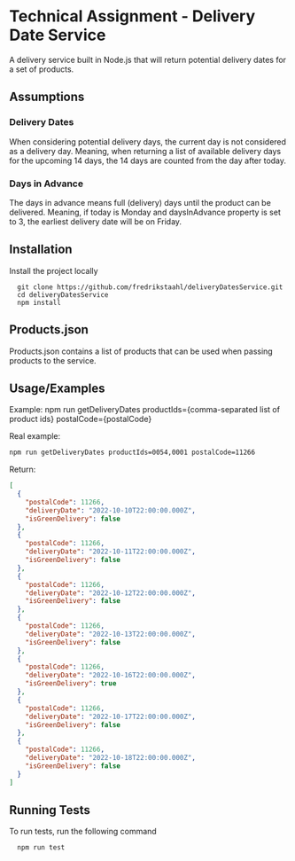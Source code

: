 # Technical Assignment - Delivery Date Service

A delivery service built in Node.js that will return potential delivery dates for a set of products.

## Assumptions

### Delivery Dates

When considering potential delivery days, the current day is not considered as a delivery day. Meaning, when returning a list of available delivery days for the upcoming 14 days, the 14 days are counted from the day after today.

### Days in Advance

The days in advance means full (delivery) days until the product can be delivered. Meaning, if today is Monday and daysInAdvance property is set to 3, the earliest delivery date will be on Friday.

## Installation

Install the project locally

```git
  git clone https://github.com/fredrikstaahl/deliveryDatesService.git
  cd deliveryDatesService
  npm install
```

## Products.json

Products.json contains a list of products that can be used when passing products to the service.

## Usage/Examples

Example: npm run getDeliveryDates productIds={comma-separated list of product ids} postalCode={postalCode}

Real example:

```bash
npm run getDeliveryDates productIds=0054,0001 postalCode=11266
```

Return:

```json
[
  {
    "postalCode": 11266,
    "deliveryDate": "2022-10-10T22:00:00.000Z",
    "isGreenDelivery": false
  },
  {
    "postalCode": 11266,
    "deliveryDate": "2022-10-11T22:00:00.000Z",
    "isGreenDelivery": false
  },
  {
    "postalCode": 11266,
    "deliveryDate": "2022-10-12T22:00:00.000Z",
    "isGreenDelivery": false
  },
  {
    "postalCode": 11266,
    "deliveryDate": "2022-10-13T22:00:00.000Z",
    "isGreenDelivery": false
  },
  {
    "postalCode": 11266,
    "deliveryDate": "2022-10-16T22:00:00.000Z",
    "isGreenDelivery": true
  },
  {
    "postalCode": 11266,
    "deliveryDate": "2022-10-17T22:00:00.000Z",
    "isGreenDelivery": false
  },
  {
    "postalCode": 11266,
    "deliveryDate": "2022-10-18T22:00:00.000Z",
    "isGreenDelivery": false
  }
]
```

## Running Tests

To run tests, run the following command

```bash
  npm run test
```
